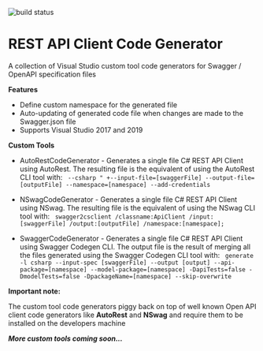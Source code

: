 ![build status](https://christianhelle.visualstudio.com/API%20Client%20Code%20Generator/_apis/build/status/CI%20Build)

# REST API Client Code Generator
A collection of Visual Studio custom tool code generators for Swagger / OpenAPI specification files

**Features**

- Define custom namespace for the generated file
- Auto-updating of generated code file when changes are made to the Swagger.json file
- Supports Visual Studio 2017 and 2019


**Custom Tools**

- AutoRestCodeGenerator - Generates a single file C# REST API Client using AutoRest. 
The resulting file is the equivalent of using the AutoRest CLI tool with:
` --csharp " +--input-file=[swaggerFile] --output-file=[outputFile] --namespace=[namespace] --add-credentials`

- NSwagCodeGenerator - Generates a single file C# REST API Client using NSwag.
The resulting file is the equivalent of using the NSwag CLI tool with:
` swagger2csclient /classname:ApiClient /input:[swaggerFile] /output:[outputFile] /namespace:[namespace];`

- SwaggerCodeGenerator - Generates a single file C# REST API Client using Swagger Codegen CLI.
The output file is the result of merging all the files generated using the Swagger Codegen CLI tool with:
` generate -l csharp --input-spec [swaggerFile] --output [output] --api-package=[namespace] --model-package=[namespace] -DapiTests=false -DmodelTests=false -DpackageName=[namespace] --skip-overwrite`


**Important note:**

The custom tool code generators piggy back on top of well known Open API client code generators like **AutoRest** and **NSwag** and require them to be installed on the developers machine


***More custom tools coming soon...***
